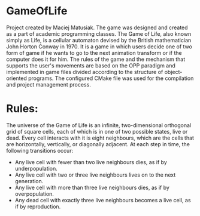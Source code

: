 # GameOfLife

Project created by Maciej Matusiak. The game was designed and created as a part of academic programming classes. The Game of Life, also known simply as Life, is a cellular automaton devised by the British mathematician John Horton Conway in 1970. It is a game in which users decide one of two form of game if he wants to go to the next animation transform or if the computer does it for him. The rules of the game and the mechanism that supports the user's movements are based on the OPP paradigm and implemented in game files divided according to the structure of object-oriented programs. The configured CMake file was used for the compilation and project management process. 

# Rules:

The universe of the Game of Life is an infinite, two-dimensional orthogonal grid of square cells, each of which is in one of two possible states, live or dead. Every cell interacts with it is eight neighbours, which are the cells that are horizontally, vertically, or diagonally adjacent. At each step in time, the following transitions occur:

- Any live cell with fewer than two live neighbours dies, as if by underpopulation. 
- Any live cell with two or three live neighbours lives on to the next generation. 
- Any live cell with more than three live neighbours dies, as if by overpopulation. 
- Any dead cell with exactly three live neighbours becomes a live cell, as if by reproduction. 

